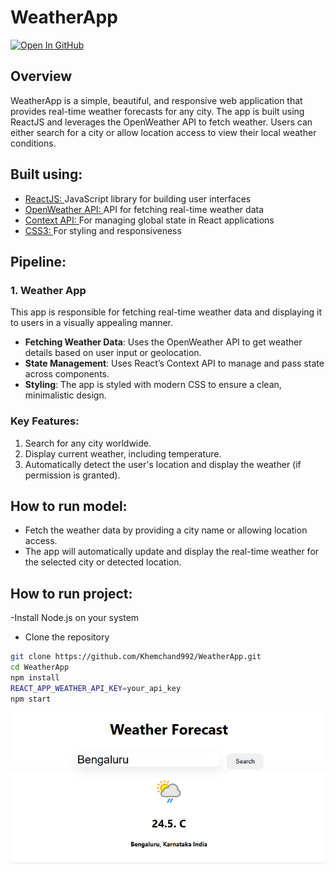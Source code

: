 # WeatherApp
[![Open In GitHub](https://img.shields.io/badge/View%20on-GitHub-black)](https://github.com/Khemchand992/WeatherApp)

## Overview
WeatherApp is a simple, beautiful, and responsive web application that provides real-time weather forecasts for any city. The app is built using ReactJS and leverages the OpenWeather API to fetch weather. Users can either search for a city or allow location access to view their local weather conditions.

## Built using:
- [ReactJS: ](https://reactjs.org/) JavaScript library for building user interfaces
- [OpenWeather API: ](https://openweathermap.org/api) API for fetching real-time weather data
- [Context API: ](https://reactjs.org/docs/context.html) For managing global state in React applications
- [CSS3: ](https://developer.mozilla.org/en-US/docs/Web/CSS) For styling and responsiveness

## Pipeline:
### 1. Weather App
This app is responsible for fetching real-time weather data and displaying it to users in a visually appealing manner.
- **Fetching Weather Data**: Uses the OpenWeather API to get weather details based on user input or geolocation.
- **State Management**: Uses React’s Context API to manage and pass state across components.
- **Styling**: The app is styled with modern CSS to ensure a clean, minimalistic design.

### Key Features:
1. Search for any city worldwide.
2. Display current weather, including temperature.
3. Automatically detect the user's location and display the weather (if permission is granted).

## How to run model:
- Fetch the weather data by providing a city name or allowing location access.
- The app will automatically update and display the real-time weather for the selected city or detected location.

## How to run project:
-Install Node.js on your system
- Clone the repository
```bash
git clone https://github.com/Khemchand992/WeatherApp.git
cd WeatherApp
npm install
REACT_APP_WEATHER_API_KEY=your_api_key
npm start
```
![alt text](image.png)




